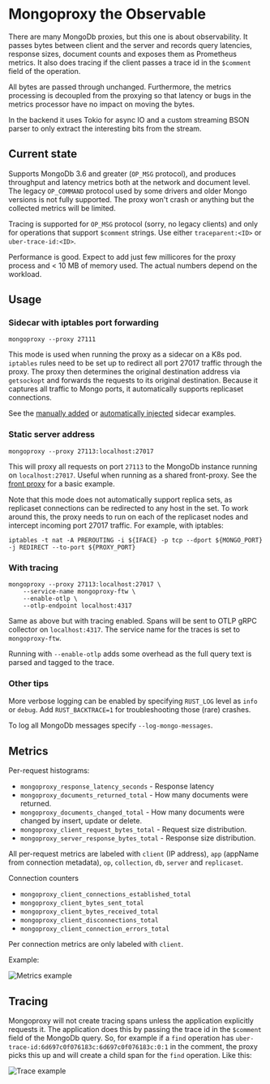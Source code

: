 # Mongoproxy the Observable
There are many MongoDb proxies, but this one is about observability. It passes bytes between client and the server and records query latencies, response sizes, document counts and exposes them as Prometheus metrics. It also does tracing if the client passes a trace id in the `$comment` field of the operation.

All bytes are passed through unchanged. Furthermore, the metrics processing is decoupled from the proxying so that latency or bugs in the metrics processor have no impact on moving the bytes.

In the backend it uses Tokio for async IO and a custom streaming BSON parser to only extract the interesting
bits from the stream.

## Current state
Supports MongoDb 3.6 and greater (`OP_MSG` protocol), and produces throughput and latency metrics both at the network and document level. The legacy `OP_COMMAND` protocol used by some drivers and older Mongo versions is not fully supported. The proxy won't crash or anything but the collected metrics will be limited.

Tracing is supported for `OP_MSG` protocol (sorry, no legacy clients) and only for operations that support `$comment` strings. Use either `traceparent:<ID>` or `uber-trace-id:<ID>`.

Performance is good. Expect to add just few millicores for the proxy process and < 10 MB of memory used. The actual numbers depend on the workload.

## Usage

### Sidecar with iptables port forwarding
```
mongoproxy --proxy 27111
```

This mode is used when running the proxy as a sidecar on a K8s pod. `iptables` rules need to be set up to redirect all port 27017 traffic through the proxy. The proxy then determines the original destination address via `getsockopt` and forwards the requests to its original destination. Because it captures all traffic to Mongo ports, it automatically supports replicaset connections.

See the [manually added](examples/sidecar) or [automatically injected](examples/k8s-sidecar-injector) sidecar examples.

### Static server address
```
mongoproxy --proxy 27113:localhost:27017
```
This will proxy all requests on port `27113` to the MongoDb instance running on `localhost:27017`. Useful when running as a shared front-proxy. See the [front proxy](examples/front-proxy) for a basic example.

Note that this mode does not automatically support replica sets, as replicaset connections can be redirected to any host in the set. To work around this, the proxy needs to run on each of the replicaset nodes and intercept incoming port 27017 traffic. For example, with iptables:

`iptables -t nat -A PREROUTING -i ${IFACE} -p tcp --dport ${MONGO_PORT} -j REDIRECT --to-port ${PROXY_PORT}`

### With tracing
```
mongoproxy --proxy 27113:localhost:27017 \
    --service-name mongoproxy-ftw \
    --enable-otlp \
    --otlp-endpoint localhost:4317
```

Same as above but with tracing enabled. Spans will be sent to OTLP gRPC collector on `localhost:4317`. The service name for the traces is set to `mongoproxy-ftw`.

Running with `--enable-otlp` adds some overhead as the full query text is parsed and tagged to the trace.

### Other tips
More verbose logging can be enabled by specifying `RUST_LOG` level as `info` or `debug`. Add `RUST_BACKTRACE=1` for troubleshooting those (rare) crashes.

To log all MongoDb messages specify `--log-mongo-messages`.

## Metrics

Per-request histograms:
* `mongoproxy_response_latency_seconds` - Response latency
* `mongoproxy_documents_returned_total` - How many documents were returned.
* `mongoproxy_documents_changed_total` - How many documents were changed by insert, update or delete.
* `mongoproxy_client_request_bytes_total` - Request size distribution.
* `mongoproxy_server_response_bytes_total` - Response size distribution.

All per-request metrics are labeled with `client` (IP address), `app` (appName from connection metadata), `op`, `collection`, `db`, `server` and `replicaset`.

Connection counters
* `mongoproxy_client_connections_established_total`
* `mongoproxy_client_bytes_sent_total`
* `mongoproxy_client_bytes_received_total`
* `mongoproxy_client_disconnections_total`
* `mongoproxy_client_connection_errors_total`

Per connection metrics are only labeled with `client`.

Example:

![Metrics example](https://github.com/mpihlak/mongoproxy/blob/master/img/metrics.png)

## Tracing
Mongoproxy will not create tracing spans unless the application explicitly requests it. The application does this by passing the trace id in the `$comment` field of the MongoDb query. So, for example if a `find` operation has `uber-trace-id:6d697c0f076183c:6d697c0f076183c:0:1` in the comment, the proxy picks this up and will create a child span for the `find` operation. Like this:

![Trace example](https://github.com/mpihlak/mongoproxy/blob/master/img/trace.png)
